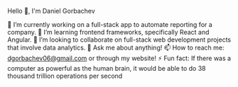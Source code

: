 Hello 👋, I'm Daniel Gorbachev

🔭 I’m currently working on a full-stack app to automate reporting for a company.
🌱 I’m learning frontend frameworks, specifically React and Angular.
👯 I’m looking to collaborate on full-stack web development projects that involve data analytics.
💬 Ask me about anything!
📫 How to reach me: dgorbachev06@gmail.com or through my website!
⚡ Fun fact: If there was a computer as powerful as the human brain, it would be able to do 38 thousand trillion operations per second

